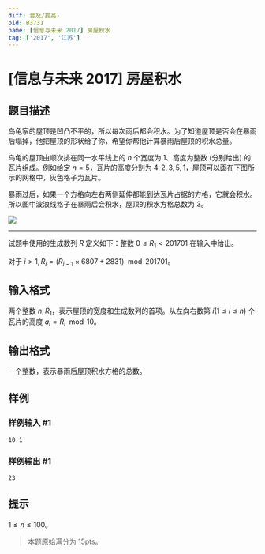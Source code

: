 ```yaml
---
diff: 普及/提高-
pid: B3731
name: [信息与未来 2017] 房屋积水
tag: ['2017', '江苏']
---
```

# [信息与未来 2017] 房屋积水
## 题目描述

乌龟家的屋顶是凹凸不平的，所以每次雨后都会积水。为了知道屋顶是否会在暴雨后塌掉，他把屋顶的形状给了你，希望你帮他计算暴雨后屋顶的积水总量。

乌龟的屋顶由顺次排在同一水平线上的 $n$ 个宽度为 $1$、高度为整数 (分别给出) 的瓦片组成。例如给定 $n=5$，瓦片的高度分别为 $4,2,3,5,1$，屋顶可以画在下图所示的网格中，灰色格子为瓦片。

暴雨过后，如果一个方格向左右两侧延伸都能到达瓦片占据的方格，它就会积水。所以图中波浪线格子在暴雨后会积水，屋顶的积水方格总数为 $3$。

![](https://cdn.luogu.com.cn/upload/image_hosting/qd0c3htr.png)

---

试题中使用的生成数列 $R$ 定义如下：整数 $0\leq R_1\lt 201701$ 在输入中给出。

对于 $i\gt 1,R_i=(R_{i−1}\times 6807+2831)\mod 201701$。
## 输入格式

两个整数 $n,R_1$，表示屋顶的宽度和生成数列的首项。从左向右数第 $i(1\leq i\leq n)$ 个瓦片的高度 $a_i=R_i\mod 10$。
## 输出格式

一个整数，表示暴雨后屋顶积水方格的总数。
## 样例

### 样例输入 #1
```
10 1
```
### 样例输出 #1
```
23
```
## 提示

$1\leq n\leq100$。

>本题原始满分为 $15\text{pts}$。
